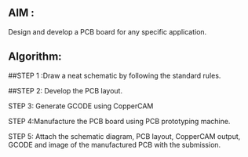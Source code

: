 ## AIM :
Design and develop a PCB board for any specific application.
## Algorithm:
##STEP 1 :Draw a neat schematic by following the standard rules.

##STEP 2: Develop the PCB layout.

STEP 3: Generate GCODE using CopperCAM

STEP 4:Manufacture the PCB board using PCB prototyping machine.

STEP 5: Attach the schematic diagram, PCB layout, CopperCAM output, GCODE and image of the manufactured PCB with the submission.
